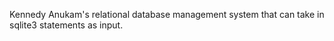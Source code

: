 Kennedy Anukam's relational database management system that can take in sqlite3 statements as input.
